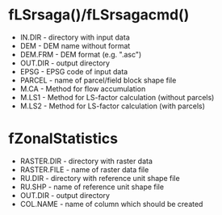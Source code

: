 # fLSrsaga()/fLSrsagacmd()
* IN.DIR - directory with input data
* DEM - DEM name without format
* DEM.FRM - DEM format  (e.g. ".asc")
* OUT.DIR - output directory
* EPSG - EPSG code of input data
* PARCEL - name of parcel/field block shape file
* M.CA - Method for flow accumulation
* M.LS1 - Method for LS-factor calculation (without parcels)
* M.LS2 - Method for LS-factor calculation (with parcels)

# fZonalStatistics
* RASTER.DIR - directory with raster data
* RASTER.FILE - name of raster data file 
* RU.DIR - directory with reference unit shape file
* RU.SHP - name of reference unit shape file
* OUT.DIR - output directory
* COL.NAME - name of column which should be created

#
